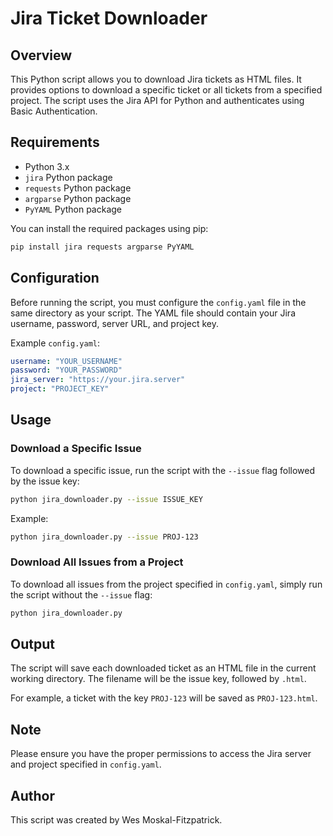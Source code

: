 # Jira Ticket Downloader

## Overview

This Python script allows you to download Jira tickets as HTML files. It provides options to download a specific ticket or all tickets from a specified project. The script uses the Jira API for Python and authenticates using Basic Authentication.

## Requirements

- Python 3.x
- `jira` Python package
- `requests` Python package
- `argparse` Python package
- `PyYAML` Python package

You can install the required packages using pip:

```bash
pip install jira requests argparse PyYAML
```

## Configuration

Before running the script, you must configure the `config.yaml` file in the same directory as your script. The YAML file should contain your Jira username, password, server URL, and project key.

Example `config.yaml`:

```yaml
username: "YOUR_USERNAME"
password: "YOUR_PASSWORD"
jira_server: "https://your.jira.server"
project: "PROJECT_KEY"
```

## Usage

### Download a Specific Issue

To download a specific issue, run the script with the `--issue` flag followed by the issue key:

```bash
python jira_downloader.py --issue ISSUE_KEY
```

Example:

```bash
python jira_downloader.py --issue PROJ-123
```

### Download All Issues from a Project

To download all issues from the project specified in `config.yaml`, simply run the script without the `--issue` flag:

```bash
python jira_downloader.py
```

## Output

The script will save each downloaded ticket as an HTML file in the current working directory. The filename will be the issue key, followed by `.html`.

For example, a ticket with the key `PROJ-123` will be saved as `PROJ-123.html`.

## Note

Please ensure you have the proper permissions to access the Jira server and project specified in `config.yaml`.

## Author

This script was created by Wes Moskal-Fitzpatrick.